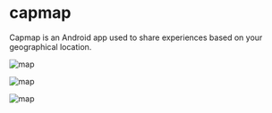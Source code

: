 # capmap

Capmap is an Android app used to share experiences based on your geographical location.

![map](http://malmqvist.it/v%C3%A4strag%C3%B6taland.png)

![map](http://malmqvist.it/v%C3%A4strag%C3%B6taland.png)

![map](http://malmqvist.it/v%C3%A4strag%C3%B6taland.png)
